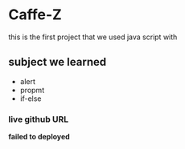 # Caffe-Z

this is the first project that we used java script with
## subject we learned 
* alert
* propmt
* if-else

### live github URL
**failed to deployed**
